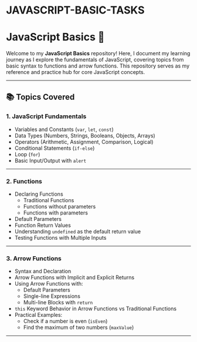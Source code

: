 # JAVASCRIPT-BASIC-TASKS
# JavaScript Basics 🚀

Welcome to my **JavaScript Basics** repository! Here, I document my learning journey as I explore the fundamentals of JavaScript, covering topics from basic syntax to functions and arrow functions. This repository serves as my reference and practice hub for core JavaScript concepts.

---

## 📚 Topics Covered

### 1. **JavaScript Fundamentals**
- Variables and Constants (`var`, `let`, `const`)
- Data Types (Numbers, Strings, Booleans, Objects, Arrays)
- Operators (Arithmetic, Assignment, Comparison, Logical)
- Conditional Statements (`if-else`)
- Loop (`for`)
- Basic Input/Output with  `alert`

---

### 2. **Functions**
- Declaring Functions
  - Traditional Functions
  - Functions without parameters
  - Functions with parameters
- Default Parameters
- Function Return Values
- Understanding `undefined` as the default return value
- Testing Functions with Multiple Inputs

---

### 3. **Arrow Functions**
- Syntax and Declaration
- Arrow Functions with Implicit and Explicit Returns
- Using Arrow Functions with:
  - Default Parameters
  - Single-line Expressions
  - Multi-line Blocks with `return`
- `this` Keyword Behavior in Arrow Functions vs Traditional Functions
- Practical Examples:
  - Check if a number is even (`isEven`)
  - Find the maximum of two numbers (`maxValue`)

---

